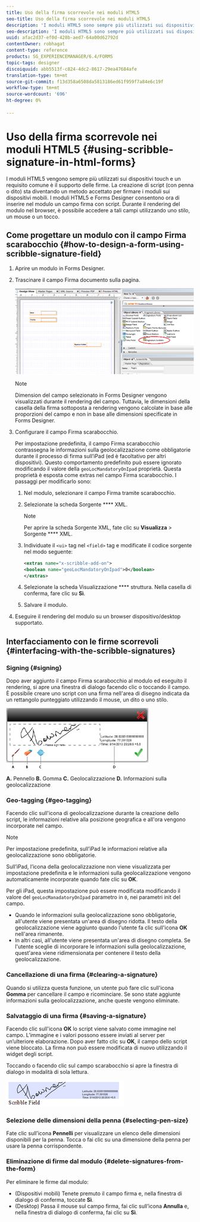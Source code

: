 ```yaml
---
title: Uso della firma scorrevole nei moduli HTML5
seo-title: Uso della firma scorrevole nei moduli HTML5
description: 'I moduli HTML5 sono sempre più utilizzati sui dispositivi touch e un requisito comune è il supporto delle firme. La firma di documenti su dispositivi mobili sta diventando un metodo accettato per firmare moduli su dispositivi mobili. '
seo-description: 'I moduli HTML5 sono sempre più utilizzati sui dispositivi touch e un requisito comune è il supporto delle firme. La firma di documenti su dispositivi mobili sta diventando un metodo accettato per firmare moduli su dispositivi mobili. '
uuid: afac2d37-ef0d-428b-aed7-64a00d62792d
contentOwner: robhagat
content-type: reference
products: SG_EXPERIENCEMANAGER/6.4/FORMS
topic-tags: designer
discoiquuid: abb5513f-c824-4dc2-8617-29ea47684afe
translation-type: tm+mt
source-git-commit: f13d358a6508da5813186ed61f959f7a84e6c19f
workflow-type: tm+mt
source-wordcount: '696'
ht-degree: 0%

---
```



# Uso della firma scorrevole nei moduli HTML5 {#using-scribble-signature-in-html-forms}

I moduli HTML5 vengono sempre più utilizzati sui dispositivi touch e un requisito comune è il supporto delle firme. La creazione di script (con penna o dito) sta diventando un metodo accettato per firmare i moduli sui dispositivi mobili. I moduli HTML5 e Forms Designer consentono ora di inserire nel modulo un campo firma con script. Durante il rendering del modulo nel browser, è possibile accedere a tali campi utilizzando uno stilo, un mouse o un tocco.

## Come progettare un modulo con il campo Firma scarabocchio {#how-to-design-a-form-using-scribble-signature-field}

1. Aprire un modulo in Forms Designer.
1. Trascinare il campo Firma documento sulla pagina.

   ![designer_scribble](assets/designer_scribble.png)

   >[!NOTE]
   >
   >Dimension del campo selezionato in Forms Designer vengono visualizzati durante il rendering del campo. Tuttavia, le dimensioni della casella della firma sottoposta a rendering vengono calcolate in base alle proporzioni del campo e non in base alle dimensioni specificate in Forms Designer.

1. Configurare il campo Firma scarabocchio.

   Per impostazione predefinita, il campo Firma scarabocchio contrassegna le informazioni sulla geolocalizzazione come obbligatorie durante il processo di firma sull’iPad (ed è facoltativo per altri dispositivi). Questo comportamento predefinito può essere ignorato modificando il valore della `geoLocMandatoryOnIpad` proprietà. Questa proprietà è esposta come extras nel campo Firma scarabocchio. I passaggi per modificarlo sono:

   1. Nel modulo, selezionare il campo Firma tramite scarabocchio.
   1. Selezionate la scheda Sorgente **** XML.

      >[!NOTE]
      >
      >Per aprire la scheda Sorgente XML, fate clic su **Visualizza** > Sorgente **** XML.

   1. Individuate il `<ui>` tag nel `<field>` tag e modificate il codice sorgente nel modo seguente:

      ```xml
      <extras name="x-scribble-add-on">
      <boolean name="geoLocMandatoryOnIpad">0</boolean>
      </extras>
      ```

   1. Selezionate la scheda Visualizzazione **** struttura. Nella casella di conferma, fare clic su **Sì**.
   1. Salvare il modulo.

1. Eseguire il rendering del modulo su un browser dispositivo/desktop supportato.

## Interfacciamento con le firme scorrevoli {#interfacing-with-the-scribble-signatures}

### Signing {#signing}

Dopo aver aggiunto il campo Firma scarabocchio al modulo ed eseguito il rendering, si apre una finestra di dialogo facendo clic o toccando il campo. È possibile creare uno script con una firma nell&#39;area di disegno indicata da un rettangolo punteggiato utilizzando il mouse, un dito o uno stilo.

![geolocalizzazione](assets/geolocation.png)

**A.** Pennello **B.** Gomma **C.** Geolocalizzazione **D.** Informazioni sulla geolocalizzazione

### Geo-tagging {#geo-tagging}

Facendo clic sull&#39;icona di geolocalizzazione durante la creazione dello script, le informazioni relative alla posizione geografica e all&#39;ora vengono incorporate nel campo.

>[!NOTE]
Per impostazione predefinita, sull’iPad le informazioni relative alla geolocalizzazione sono obbligatorie.

Sull’iPad, l’icona della geolocalizzazione non viene visualizzata per impostazione predefinita e le informazioni sulla geolocalizzazione vengono automaticamente incorporate quando fate clic su **OK**.

Per gli iPad, questa impostazione può essere modificata modificando il valore del `geoLocManadatoryOnIpad` parametro in `0`, nei parametri init del campo.

* Quando le informazioni sulla geolocalizzazione sono obbligatorie, all&#39;utente viene presentata un&#39;area di disegno ridotta. Il testo della geolocalizzazione viene aggiunto quando l&#39;utente fa clic sull&#39;icona **OK** nell&#39;area rimanente.
* In altri casi, all&#39;utente viene presentata un&#39;area di disegno completa. Se l&#39;utente sceglie di incorporare le informazioni sulla geolocalizzazione, quest&#39;area viene ridimensionata per contenere il testo della geolocalizzazione.

### Cancellazione di una firma {#clearing-a-signature}

Quando si utilizza questa funzione, un utente può fare clic sull&#39;icona **Gomma** per cancellare il campo e ricominciare. Se sono state aggiunte informazioni sulla geolocalizzazione, anche queste vengono eliminate.

### Salvataggio di una firma {#saving-a-signature}

Facendo clic sull&#39;icona **OK** lo script viene salvato come immagine nel campo. L’immagine e i valori possono essere inviati al server per un’ulteriore elaborazione. Dopo aver fatto clic su **OK**, il campo dello script viene bloccato. La firma non può essere modificata di nuovo utilizzando il widget degli script.

Toccando o facendo clic sul campo scarabocchio si apre la finestra di dialogo in modalità di sola lettura.

![3](assets/3.png)

### Selezione delle dimensioni della penna {#selecting-pen-size}

Fate clic sull’icona **Pennelli** per visualizzare un elenco delle dimensioni disponibili per la penna. Tocca o fai clic su una dimensione della penna per usare la penna corrispondente.

### Eliminazione di firme dal modulo {#delete-signatures-from-the-form}

Per eliminare le firme dal modulo:

* (Dispositivi mobili) Tenete premuto il campo firma e, nella finestra di dialogo di conferma, toccate **Sì**.
* (Desktop) Passa il mouse sul campo firma, fai clic sull’icona **Annulla** e, nella finestra di dialogo di conferma, fai clic su **Sì**.
